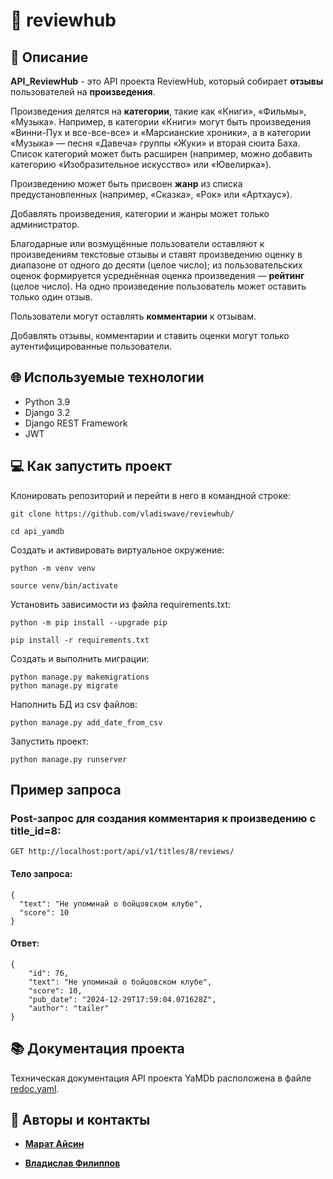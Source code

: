 # :file_folder: reviewhub

## :scroll: Описание
**API_ReviewHub** - это API проекта ReviewHub, который собирает **отзывы** пользователей на **произведения**.

Произведения делятся на **категории**, такие как «Книги», «Фильмы», «Музыка». Например, в категории «Книги» могут быть произведения «Винни-Пух и все-все-все» и «Марсианские хроники», а в категории «Музыка» — песня «Давеча» группы «Жуки» и вторая сюита Баха. Список категорий может быть расширен (например, можно добавить категорию «Изобразительное искусство» или «Ювелирка»).

Произведению может быть присвоен **жанр** из списка предустановленных (например, «Сказка», «Рок» или «Артхаус»).

Добавлять произведения, категории и жанры может только администратор.

Благодарные или возмущённые пользователи оставляют к произведениям текстовые отзывы и ставят произведению оценку в диапазоне от одного до десяти (целое число); из пользовательских оценок формируется усреднённая оценка произведения — **рейтинг** (целое число). На одно произведение пользователь может оставить только один отзыв.

Пользователи могут оставлять **комментарии** к отзывам.

Добавлять отзывы, комментарии и ставить оценки могут только аутентифицированные пользователи.

## :globe_with_meridians: Используемые технологии
- Python 3.9
- Django 3.2
- Django REST Framework
- JWT

## :computer: Как запустить проект

Клонировать репозиторий и перейти в него в командной строке:

```
git clone https://github.com/vladiswave/reviewhub/
```

```
cd api_yamdb
```
Создать и активировать виртуальное окружение:

```
python -m venv venv
```

```
source venv/bin/activate
```

Установить зависимости из файла requirements.txt:

```
python -m pip install --upgrade pip
```

```
pip install -r requirements.txt
```

Создать и выполнить  миграции:

```
python manage.py makemigrations
python manage.py migrate
```

Наполнить БД из csv файлов:

```
python manage.py add_date_from_csv
```

Запустить проект:

```
python manage.py runserver
```

## Пример запроса
### Post-запрос для создания комментария к произведению c title_id=8:

```
GET http://localhost:port/api/v1/titles/8/reviews/
```

#### Тело запроса:

```
{
  "text": "Не упоминай о бойцовском клубе",
  "score": 10
}
```

#### Ответ:

```
{
    "id": 76,
    "text": "Не упоминай о бойцовском клубе",
    "score": 10,
    "pub_date": "2024-12-29T17:59:04.071628Z",
    "author": "tailer"
}
```

## :books: Документация проекта
Техническая документация API проекта YaMDb расположена в файле 
[redoc.yaml](api_yamdb/static/redoc.yaml).

## :busts_in_silhouette: Авторы и контакты 
* [**Марат Айсин**](https://github.com/mbaisin)

* [**Владислав Филиппов**](https://github.com/vladiswave)
